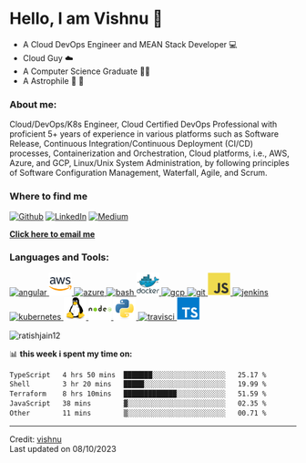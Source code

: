# Hello, I am Vishnu :wave: 

- A Cloud DevOps Engineer and MEAN Stack Developer :computer: 
- Cloud Guy :cloud:
- A Computer Science Graduate 👨‍🎓
- A Astrophile :rocket: :milky_way:
<div align="center" width="50">

</div>
<h3 align="left"> About me:</h3>
Cloud/DevOps/K8s Engineer, Cloud Certified DevOps Professional with proficient 5+ years of experience in various platforms such as Software Release, Continuous Integration/Continuous Deployment (CI/CD) processes, Containerization and Orchestration, Cloud platforms, i.e., AWS, Azure, and GCP, Linux/Unix System Administration, by following principles of Software Configuration Management, Waterfall, Agile, and Scrum.


<h3>Where to find me</h3>
<p><a href="https://github.com/vishnue049" target="_blank"><img alt="Github" src="https://img.shields.io/badge/GitHub-%2312100E.svg?&style=for-the-badge&logo=Github&logoColor=white" /></a> <a href="https://www.linkedin.com/in/vishnu094/" target="_blank"><img alt="LinkedIn" src="https://img.shields.io/badge/linkedin-%230077B5.svg?&style=for-the-badge&logo=linkedin&logoColor=white" /></a> <a href="https://medium.com/@vishnue049" target="_blank"><img alt="Medium" src="https://img.shields.io/badge/medium-%2312100E.svg?&style=for-the-badge&logo=medium&logoColor=white" /></a>
</p>

<a href="mailto:saivishnue0409@gmail.com"><b>Click here to email me</b></a>

</p>

[ <p align="left"> <a href="https://github.com/ryo-ma/github-profile-trophy"><img src="https://github-profile-trophy.vercel.app/?username=saivishnuedala&" alt="saivishnuedala" /></a> </p>]:#

<!-- Language and Tools -->
<h3 align="left">Languages and Tools:</h3>
<p align="left"> <a href="https://angular.io" target="_blank" rel="noreferrer"> <img src="https://angular.io/assets/images/logos/angular/angular.svg" alt="angular" width="40" height="40"/> </a> <a href="https://aws.amazon.com" target="_blank" rel="noreferrer"> <img src="https://raw.githubusercontent.com/devicons/devicon/master/icons/amazonwebservices/amazonwebservices-original-wordmark.svg" alt="aws" width="40" height="40"/> </a> <a href="https://azure.microsoft.com/en-in/" target="_blank" rel="noreferrer"> <img src="https://www.vectorlogo.zone/logos/microsoft_azure/microsoft_azure-icon.svg" alt="azure" width="40" height="40"/> </a> <a href="https://www.gnu.org/software/bash/" target="_blank" rel="noreferrer"> <img src="https://www.vectorlogo.zone/logos/gnu_bash/gnu_bash-icon.svg" alt="bash" width="40" height="40"/> </a> <a href="https://www.docker.com/" target="_blank" rel="noreferrer"> <img src="https://raw.githubusercontent.com/devicons/devicon/master/icons/docker/docker-original-wordmark.svg" alt="docker" width="40" height="40"/> </a> <a href="https://cloud.google.com" target="_blank" rel="noreferrer"> <img src="https://www.vectorlogo.zone/logos/google_cloud/google_cloud-icon.svg" alt="gcp" width="40" height="40"/> </a> <a href="https://git-scm.com/" target="_blank" rel="noreferrer"> <img src="https://www.vectorlogo.zone/logos/git-scm/git-scm-icon.svg" alt="git" width="40" height="40"/> </a> <a href="https://developer.mozilla.org/en-US/docs/Web/JavaScript" target="_blank" rel="noreferrer"> <img src="https://raw.githubusercontent.com/devicons/devicon/master/icons/javascript/javascript-original.svg" alt="javascript" width="40" height="40"/> </a> <a href="https://www.jenkins.io" target="_blank" rel="noreferrer"> <img src="https://www.vectorlogo.zone/logos/jenkins/jenkins-icon.svg" alt="jenkins" width="40" height="40"/> </a> <a href="https://kubernetes.io" target="_blank" rel="noreferrer"> <img src="https://www.vectorlogo.zone/logos/kubernetes/kubernetes-icon.svg" alt="kubernetes" width="40" height="40"/> </a> <a href="https://www.linux.org/" target="_blank" rel="noreferrer"> <img src="https://raw.githubusercontent.com/devicons/devicon/master/icons/linux/linux-original.svg" alt="linux" width="40" height="40"/> </a> <a href="https://nodejs.org" target="_blank" rel="noreferrer"> <img src="https://raw.githubusercontent.com/devicons/devicon/master/icons/nodejs/nodejs-original-wordmark.svg" alt="nodejs" width="40" height="40"/> </a> <a href="https://www.python.org" target="_blank" rel="noreferrer"> <img src="https://raw.githubusercontent.com/devicons/devicon/master/icons/python/python-original.svg" alt="python" width="40" height="40"/> </a> <a href="https://travis-ci.org" target="_blank" rel="noreferrer"> <img src="https://www.vectorlogo.zone/logos/travis-ci/travis-ci-icon.svg" alt="travisci" width="40" height="40"/> </a> <a href="https://www.typescriptlang.org/" target="_blank" rel="noreferrer"> <img src="https://raw.githubusercontent.com/devicons/devicon/master/icons/typescript/typescript-original.svg" alt="typescript" width="40" height="40"/> </a> </p>

<!--<p><img align="left" src="https://github-readme-stats.vercel.app/api/top-langs?username=vishnue049&show_icons=true&locale=en&layout=compact" alt="ratishjain12" /></p>-->

<p><img align="center" src="https://github-readme-streak-stats.herokuapp.com/?user=vishnue049&" alt="ratishjain12" /></p>

📊 **this week i spent my time on:**
<!--START_SECTION:waka-->

```txt
TypeScript   4 hrs 50 mins  ███████░░░░░░░░░░░░░░░░░░   25.17 %
Shell        3 hr 20 mins   █████░░░░░░░░░░░░░░░░░░░░   19.99 %
Terraform    8 hrs 10mins   █████████████░░░░░░░░░░░░   51.59 %
JavaScript   38 mins        ▓░░░░░░░░░░░░░░░░░░░░░░░░   02.35 %
Other        11 mins        ▒░░░░░░░░░░░░░░░░░░░░░░░░   00.71 %
```

<!--END_SECTION:waka-->


------

Credit: [vishnu](https://github.com/vishnue049)<br/>
Last updated on 08/10/2023
